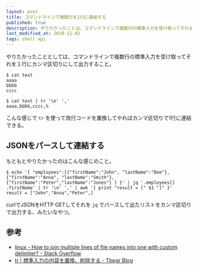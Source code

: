 ```yaml
---
layout: post
title: コマンドラインで複数行を1行に連結する
published: true
description: やりたかったことは、コマンドラインで複数行の標準入力を受け取ってそれを１行にカンマ区切りにして出力すること。
last_modified_at: 2019-11-02
tags: shell api
---
```


やりたかったこととしては、コマンドラインで複数行の標準入力を受け取ってそれを１行にカンマ区切りにして出力すること。

```console
$ cat text
aaaa
bbbb
cccc
```

```console
$ cat text | tr '\n' ','
aaaa,bbbb,cccc,%
```

こんな感じで `tr` を使って改行コードを置換してやればカンマ区切りで1行に連結できる。

## JSONをパースして連結する

もともとやりたかったのはこんな感じのこと。

```console
$ echo '{ "employees":[{"firstName":"John", "lastName":"Doe"}, {"firstName":"Anna", "lastName":"Smith"}, {"firstName":"Peter","lastName":"Jones"} ] }' | jq '.employees[] .firstName' | tr '\n' ',' | awk '{ print "result = [" $1 "]" }'
result = ["John","Anna","Peter",]
```

curlでJSONをHTTP GETしてそれを `jq` でパースして出たリストをカンマ区切りで出力する、みたいなやつ。

## 参考

* [linux - How to join multiple lines of file names into one with custom delimiter? - Stack Overflow](http://stackoverflow.com/questions/2764051/how-to-join-multiple-lines-of-file-names-into-one-with-custom-delimiter)
* [tr \| 標準入力の内容を置換、削除する - Tbpgr Blog](http://tbpgr.hatenablog.com/entry/20120309/1331314857)
